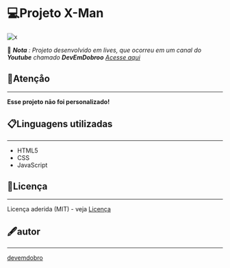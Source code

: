 # 💻Projeto X-Man
<div>
 
![x](https://github.com/matheus369k/Projeto-XMEN/assets/47065962/94bfcf7b-e574-4903-bb32-235a9a5080a1)</div>
📃 *__Nota__ : Projeto desenvolvido em lives, que ocorreu em um canal do __Youtube__ chamado __DevEmDobroo__ [Acesse aqui](https://www.youtube.com/@DevemDobro)*
## 🛑Atençåo
***
__Esse projeto nāo foi personalizado!__
## 📋Linguagens utilizadas
***
- HTML5
- CSS
- JavaScript
## 📃Licença
***
Licença aderida (MIT) - veja [Licença](/license)
## 🖋️autor
***
[devemdobro](https://github.com/devemdobro)
